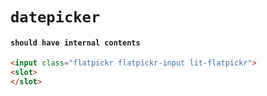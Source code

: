 # `datepicker`

#### `should have internal contents`

```html
<input class="flatpickr flatpickr-input lit-flatpickr">
<slot>
</slot>
```

